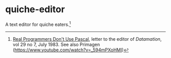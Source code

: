 # quiche-editor

A text editor for quiche eaters.[^1]

[^1]: [Real Programmers Don't Use Pascal](https://www.pbm.com/~lindahl/real.programmers.html), letter to the editor of *Datamation*, vol 29 no 7, July 1983. See also Primagen (https://www.youtube.com/watch?v=_594mPXoHMI)
